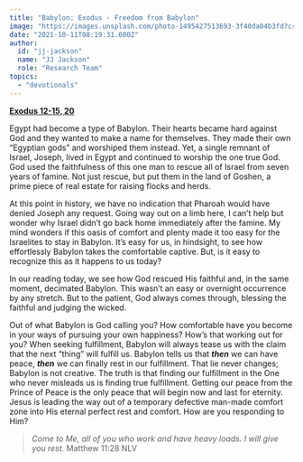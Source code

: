 ```yaml
---
title: "Babylon: Exodus - Freedom from Babylon"
image: "https://images.unsplash.com/photo-1495427513693-3f40da04b3fd?crop=entropy&cs=srgb&fm=jpg&ixid=Mnw5NjYxfDB8MXxzZWFyY2h8MTB8fFRydXRofGVufDB8fHx8MTYxODIzNjM3Mw&ixlib=rb-1.2.1&q=85"
date: "2021-10-11T08:19:31.000Z"
author:
  id: "jj-jackson"
  name: "JJ Jackson"
  role: "Research Team"
topics:
  - "devotionals"
---
```

[**Exodus 12-15, 20**][1]

Egypt had become a type of Babylon. Their hearts became hard against God and they wanted to make a name for themselves. They made their own “Egyptian gods” and worshiped them instead. Yet, a single remnant of Israel, Joseph, lived in Egypt and continued to worship the one true God. God used the faithfulness of this one man to rescue all of Israel from seven years of famine. Not just rescue, but put them in the land of Goshen, a prime piece of real estate for raising flocks and herds.

At this point in history, we have no indication that Pharoah would have denied Joseph any request. Going way out on a limb here, I can’t help but wonder why Israel didn’t go back home immediately after the famine. My mind wonders if this oasis of comfort and plenty made it too easy for the Israelites to stay in Babylon. It’s easy for us, in hindsight, to see how effortlessly Babylon takes the comfortable captive. But, is it easy to recognize this as it happens to us today?

In our reading today, we see how God rescued His faithful and, in the same moment, decimated Babylon. This wasn’t an easy or overnight occurrence by any stretch. But to the patient, God always comes through, blessing the faithful and judging the wicked.

Out of what Babylon is God calling you? How comfortable have you become in your ways of pursuing your own happiness? How’s that working out for you? When seeking fulfillment, Babylon will always tease us with the claim that the next “thing” will fulfill us. Babylon tells us that **_then_** we can have peace, **_then_** we can finally rest in our fulfillment. That lie never changes; Babylon is not creative. The truth is that finding our fulfillment in the One who never misleads us is finding true fulfillment. Getting our peace from the Prince of Peace is the only peace that will begin now and last for eternity. Jesus is leading the way out of a temporary defective man-made comfort zone into His eternal perfect rest and comfort. How are you responding to Him?

> _Come to Me, all of you who work and have heavy loads. I will give you rest._ Matthew 11:28 NLV

[1]: https://www.biblegateway.com/passage/?search=exodus+12-15%2C+20&version=NLT
